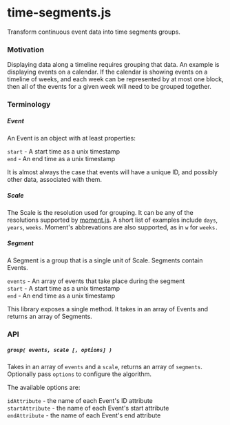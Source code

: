 # time-segments.js

Transform continuous event data into time segments groups.

### Motivation

Displaying data along a timeline requires grouping that data. An example is
displaying events on a calendar. If the calendar is showing events on
a timeline of weeks, and each week can be represented by at most one block,
then all of the events for a given week will need to be grouped together.

### Terminology

##### Event

An Event is an object with at least properties:

`start` - A start time as a unix timestamp  
`end` - An end time as a unix timestamp

It is almost always the case that events will have a unique ID, and
possibly other data, associated with them. 

##### Scale

The Scale is the resolution used for grouping. It can be any of the
resolutions supported by [moment.js](http://momentjs.com/). A short
list of examples include `days`, `years`, `weeks`. Moment's abbrevations
are also supported, as in `w` for `weeks.`

##### Segment

A Segment is a group that is a single unit of Scale. Segments
contain Events.

`events` - An array of events that take place during the segment  
`start` - A start time as a unix timestamp  
`end` - An end time as a unix timestamp  

This library exposes a single method. It takes in an array of Events
and returns an array of Segments.

### API

##### `group( events, scale [, options] )`

Takes in an array of `events` and a `scale`, returns an array of `segments`.
Optionally pass `options` to configure the algorithm.

The available options are:

`idAttribute` - the name of each Event's ID attribute  
`startAttribute` - the name of each Event's start attribute  
`endAttribute` - the name of each Event's end attribute


